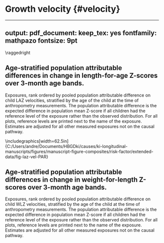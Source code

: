 # Growth velocity {#velocity}

---
output:
  pdf_document:
    keep_tex: yes
fontfamily: mathpazo
fontsize: 9pt
---

\raggedright





## Age-stratified population attributable differences in change in length-for-age Z-scores over 3-month age bands.

Exposures, rank ordered by pooled population attributable difference on child LAZ velocities, stratified by the age of the child at the time of anthropometry measurements. The population attributable difference is the expected difference in population mean Z-score if all children had the reference level of the exposure rather than the observed distribution. For all plots, reference levels are printed next to the name of the exposure. Estimates are adjusted for all other measured exposures not on the causal pathway.



\includegraphics[width=62.5in]{C:/Users/andre/Documents/HBGDki/causes/ki-longitudinal-manuscripts/figures/manuscript-figure-composites/risk-factor/extended-data/fig-laz-vel-PAR} 



## Age-stratified population attributable differences in change in weight-for-length Z-scores over 3-month age bands.

Exposures, rank ordered by pooled population attributable difference on child WLZ velocities, stratified by the age of the child at the time of anthropometry measurements. The population attributable difference is the expected difference in population mean Z-score if all children had the reference level of the exposure rather than the observed distribution. For all plots, reference levels are printed next to the name of the exposure. Estimates are adjusted for all other measured exposures not on the causal pathway.


<!-- ```{r , echo = FALSE} -->
<!-- include_graphics(paste0(fig_dir, "/manuscript-figure-composites/risk-factor/extended-data/fig-wlz-vel-PAR.png")) -->
<!-- ``` -->










